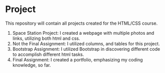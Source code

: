 # Project
 
This repository will contain all projects created for the HTML/CSS course.
1. Space Station Project: I created a webpage with multiple photos and links, utilizing both html and css.
2. Not the Final Assignment: I utilized columns, and tables for this project.
3. Bootstrap Assignment: I utilized Bootstrap in discovering different code to accomplish different html tasks.
4. Final Assignment: I created a portfolio, emphasizing my coding knowledge, so far.